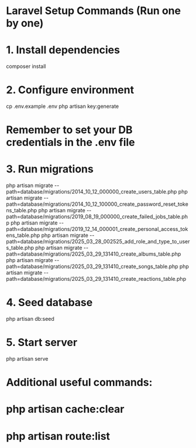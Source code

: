 # Laravel Setup Commands (Run one by one)

# 1. Install dependencies
composer install

# 2. Configure environment
cp .env.example .env
php artisan key:generate
# Remember to set your DB credentials in the .env file

# 3. Run migrations
php artisan migrate --path=database/migrations/2014_10_12_000000_create_users_table.php
php artisan migrate --path=database/migrations/2014_10_12_100000_create_password_reset_tokens_table.php
php artisan migrate --path=database/migrations/2019_08_19_000000_create_failed_jobs_table.php
php artisan migrate --path=database/migrations/2019_12_14_000001_create_personal_access_tokens_table.php
php artisan migrate --path=database/migrations/2025_03_28_002525_add_role_and_type_to_users_table.php
php artisan migrate --path=database/migrations/2025_03_29_131410_create_albums_table.php
php artisan migrate --path=database/migrations/2025_03_29_131410_create_songs_table.php
php artisan migrate --path=database/migrations/2025_03_29_131410_create_reactions_table.php

# 4. Seed database
php artisan db:seed

# 5. Start server
php artisan serve

# Additional useful commands:
# php artisan cache:clear
# php artisan route:list